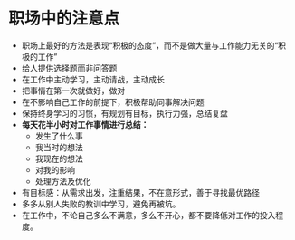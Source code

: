 # 职场中的注意点
- 职场上最好的方法是表现“积极的态度”，而不是做大量与工作能力无关的“积极的工作”
- 给人提供选择题而非问答题
- 在工作中主动学习，主动请战，主动成长
- 把事情在第一次就做好，做对
- 在不影响自己工作的前提下，积极帮助同事解决问题
- 保持终身学习的习惯，有规划有目标，执行力强，总结复盘
- **每天花半小时对工作事情进行总结：** 
  - 发生了什么事
  - 我当时的想法
  - 我现在的想法
  - 对我的影响
  - 处理方法及优化
- 有目标感：从需求出发，注重结果，不在意形式，善于寻找最优路径
- 多多从别人失败的教训中学习，避免再被坑。
- 在工作中，不论自己多么不满意，多么不开心，都不要降低对工作的投入程度。
